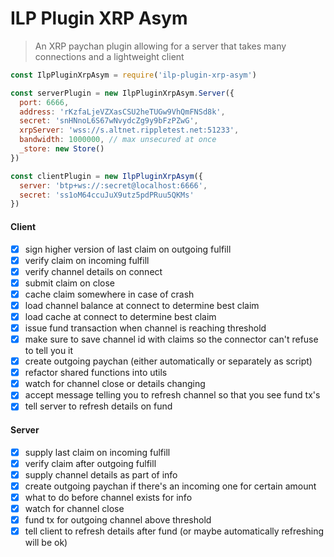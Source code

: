 # ILP Plugin XRP Asym
> An XRP paychan plugin allowing for a server that takes many connections and a
> lightweight client

```js
const IlpPluginXrpAsym = require('ilp-plugin-xrp-asym')

const serverPlugin = new IlpPluginXrpAsym.Server({
  port: 6666,
  address: 'rKzfaLjeVZXasCSU2heTUGw9VhQmFNSd8k',
  secret: 'snHNnoL6S67wNvydcZg9y9bFzPZwG',
  xrpServer: 'wss://s.altnet.rippletest.net:51233',
  bandwidth: 1000000, // max unsecured at once
  _store: new Store()
})

const clientPlugin = new IlpPluginXrpAsym({
  server: 'btp+ws://:secret@localhost:6666',
  secret: 'ss1oM64ccuJuX9utz5pdPRuu5QKMs'
})
```

#### Client

- [x] sign higher version of last claim on outgoing fulfill
- [x] verify claim on incoming fulfill
- [x] verify channel details on connect
- [x] submit claim on close
- [x] cache claim somewhere in case of crash
- [x] load channel balance at connect to determine best claim
- [x] load cache at connect to determine best claim
- [x] issue fund transaction when channel is reaching threshold
- [x] make sure to save channel id with claims so the connector can't refuse to tell you it
- [x] create outgoing paychan (either automatically or separately as script)
- [x] refactor shared functions into utils
- [x] watch for channel close or details changing
- [x] accept message telling you to refresh channel so that you see fund tx's
- [x] tell server to refresh details on fund

#### Server

- [x] supply last claim on incoming fulfill
- [x] verify claim after outgoing fulfill
- [x] supply channel details as part of info
- [x] create outgoing paychan if there's an incoming one for certain amount
- [x] what to do before channel exists for info
- [x] watch for channel close
- [x] fund tx for outgoing channel above threshold
- [x] tell client to refresh details after fund (or maybe automatically refreshing will be ok)
